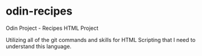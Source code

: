 # odin-recipes

Odin Project - Recipes HTML Project

Utilizing all of the git commands and skills for HTML Scripting that I need to understand this language.